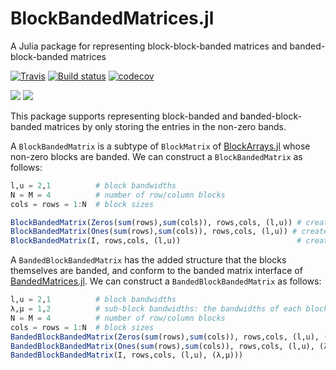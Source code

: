 # BlockBandedMatrices.jl
A Julia package for representing block-block-banded matrices and banded-block-banded matrices

[![Travis](https://travis-ci.org/JuliaMatrices/BlockBandedMatrices.jl.svg?branch=master)](https://travis-ci.org/JuliaMatrices/BlockBandedMatrices.jl)
[![Build status](https://ci.appveyor.com/api/projects/status/a300xe23ltjbebbf?svg=true)](https://ci.appveyor.com/project/dlfivefifty/blockbandedmatrices-jl)
[![codecov](https://codecov.io/gh/JuliaMatrices/BlockBandedMatrices.jl/branch/master/graph/badge.svg)](https://codecov.io/gh/JuliaMatrices/BlockBandedMatrices.jl)


 [![](https://img.shields.io/badge/docs-stable-blue.svg)](https://JuliaMatrices.github.io/BlockBandedMatrices.jl/stable)
[![](https://img.shields.io/badge/docs-latest-blue.svg)](https://JuliaMatrices.github.io/BlockBandedMatrices.jl/latest)




This package supports representing block-banded and banded-block-banded matrices by only
storing the entries in the non-zero bands.


A `BlockBandedMatrix` is a subtype of `BlockMatrix` of [BlockArrays.jl](https://github.com/JuliaArrays/BlockArrays.jl)
whose non-zero blocks are banded. We can construct a `BlockBandedMatrix` as follows:
```julia
l,u = 2,1          # block bandwidths
N = M = 4          # number of row/column blocks
cols = rows = 1:N  # block sizes

BlockBandedMatrix(Zeros(sum(rows),sum(cols)), rows,cols, (l,u)) # creates a block-banded matrix of zeros
BlockBandedMatrix(Ones(sum(rows),sum(cols)), rows,cols, (l,u)) # creates a block-banded matrix with ones in the non-zero entries
BlockBandedMatrix(I, rows,cols, (l,u))                          # creates a block-banded  identity matrix
```

A `BandedBlockBandedMatrix` has the added structure that the blocks themselves are
banded, and conform to the banded matrix interface of [BandedMatrices.jl](https://github.com/JuliaMatrices/BandedMatrices.jl).
We can construct a `BandedBlockBandedMatrix` as follows:
```julia
l,u = 2,1          # block bandwidths
λ,μ = 1,2          # sub-block bandwidths: the bandwidths of each block
N = M = 4          # number of row/column blocks
cols = rows = 1:N  # block sizes
BandedBlockBandedMatrix(Zeros(sum(rows),sum(cols)), rows,cols, (l,u), (λ,μ)) # creates a banded-block-banded matrix of zeros
BandedBlockBandedMatrix(Ones(sum(rows),sum(cols)), rows,cols, (l,u), (λ,μ))  # creates a banded-block-banded matrix with ones in the non-zero entries
BandedBlockBandedMatrix(I, rows,cols, (l,u), (λ,μ)))                         # creates a banded-block-banded identity matrix
```

